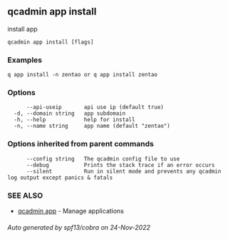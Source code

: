 ## qcadmin app install

install app

```
qcadmin app install [flags]
```

### Examples

```
q app install -n zentao or q app install zentao
```

### Options

```
      --api-useip       api use ip (default true)
  -d, --domain string   app subdomain
  -h, --help            help for install
  -n, --name string     app name (default "zentao")
```

### Options inherited from parent commands

```
      --config string   The qcadmin config file to use
      --debug           Prints the stack trace if an error occurs
      --silent          Run in silent mode and prevents any qcadmin log output except panics & fatals
```

### SEE ALSO

* [qcadmin app](qcadmin_app.md)	 - Manage applications

###### Auto generated by spf13/cobra on 24-Nov-2022
